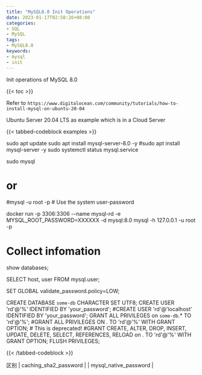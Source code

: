 ```yaml
---
title: "MySQL8.0 Init Operations"
date: 2023-01-17T02:58:26+08:00
categories:
- SQL
- MySQL
tags:
- MySQL8.0
keywords:
- mysql
- init
---
```


Init operations of MySQL 8.0
<!--more-->

{{< toc >}}


Refer to `https://www.digitalocean.com/community/tutorials/how-to-install-mysql-on-ubuntu-20-04`

Ubuntu Server 20.04 LTS as example which is in a Cloud Server

{{< tabbed-codeblock examples >}}
<!-- tab ServerShell -->
sudo apt update
sudo apt install mysql-server-8.0 -y
#sudo apt install mysql-server -y
sudo systemctl status mysql.service

sudo mysql
# or
#mysql -u root -p  # Use the system user-password
<!-- endtab -->
<!-- tab DockerShell -->
docker run -p 3306:3306 --name mysql-rd -e MYSQL_ROOT_PASSWORD=XXXXXX -d mysql:8.0
mysql -h 127.0.0.1 -u root -p
<!-- endtab -->
<!--tab SQL -->
# Collect infomation
show databases;

SELECT host, user FROM mysql.user;

SET GLOBAL validate_password.policy=LOW;

CREATE DATABASE `some-db` CHARACTER SET UTF8;
CREATE USER 'rd'@'%' IDENTIFIED BY 'your_password';
#CREATE USER 'rd'@'localhost' IDENTIFIED BY 'your_password';
GRANT ALL PRIVILEGES on `some-db`.* TO 'rd'@'%';
#GRANT ALL PRIVILEGES ON *.* TO 'rd'@'%' WITH GRANT OPTION;  # This is deprecated!
#GRANT CREATE, ALTER, DROP, INSERT, UPDATE, DELETE, SELECT, REFERENCES, RELOAD on *.* TO 'rd'@'%' WITH GRANT OPTION;
FLUSH PRIVILEGES;
<!-- endtab -->
{{< /tabbed-codeblock >}}



区别
| caching_sha2_password |
|  mysql_native_password |
